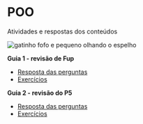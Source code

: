 # POO
Atividades e respostas dos conteúdos

![gatinho fofo e pequeno olhando o espelho](cats.webp)

**Guia 1 - revisão de Fup**
+ [Resposta das perguntas](#)
+ [Exercícios](https://github.com/nikki-sl/POO/tree/main/guia1)

**Guia 2 - revisão do P5**
+ [Resposta das perguntas](#)
+ [Exercícios](#)
